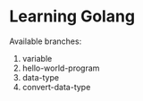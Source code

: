 # Learning Golang

Available branches:
1. variable
2. hello-world-program
3. data-type
4. convert-data-type
